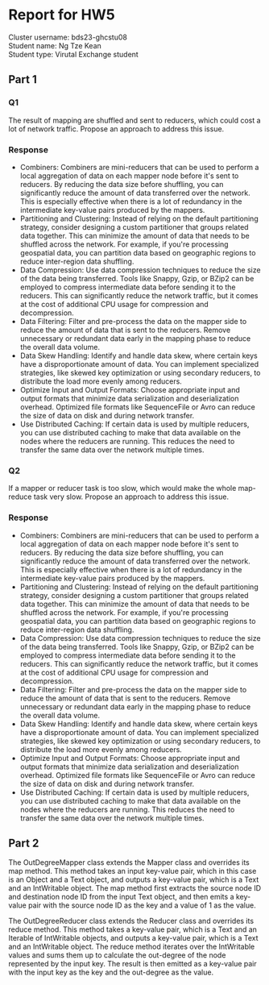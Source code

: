 # Report for HW5

Cluster username: bds23-ghcstu08  
Student name: Ng Tze Kean  
Student type: Virutal Exchange student  

## Part 1

### Q1

The result of mapping are shuffled and sent to reducers, which could cost a lot of network traffic. Propose an approach to address this issue.

### Response

- Combiners: Combiners are mini-reducers that can be used to perform a local aggregation of data on each mapper node before it's sent to reducers. By reducing the data size before shuffling, you can significantly reduce the amount of data transferred over the network. This is especially effective when there is a lot of redundancy in the intermediate key-value pairs produced by the mappers.
- Partitioning and Clustering: Instead of relying on the default partitioning strategy, consider designing a custom partitioner that groups related data together. This can minimize the amount of data that needs to be shuffled across the network. For example, if you're processing geospatial data, you can partition data based on geographic regions to reduce inter-region data shuffling.
- Data Compression: Use data compression techniques to reduce the size of the data being transferred. Tools like Snappy, Gzip, or BZip2 can be employed to compress intermediate data before sending it to the reducers. This can significantly reduce the network traffic, but it comes at the cost of additional CPU usage for compression and decompression.
- Data Filtering: Filter and pre-process the data on the mapper side to reduce the amount of data that is sent to the reducers. Remove unnecessary or redundant data early in the mapping phase to reduce the overall data volume.
- Data Skew Handling: Identify and handle data skew, where certain keys have a disproportionate amount of data. You can implement specialized strategies, like skewed key optimization or using secondary reducers, to distribute the load more evenly among reducers.
- Optimize Input and Output Formats: Choose appropriate input and output formats that minimize data serialization and deserialization overhead. Optimized file formats like SequenceFile or Avro can reduce the size of data on disk and during network transfer.
- Use Distributed Caching: If certain data is used by multiple reducers, you can use distributed caching to make that data available on the nodes where the reducers are running. This reduces the need to transfer the same data over the network multiple times.

### Q2
If a mapper or reducer task is too slow, which would make the whole map-reduce task very slow. Propose an approach to address this issue.

### Response

- Combiners: Combiners are mini-reducers that can be used to perform a local aggregation of data on each mapper node before it's sent to reducers. By reducing the data size before shuffling, you can significantly reduce the amount of data transferred over the network. This is especially effective when there is a lot of redundancy in the intermediate key-value pairs produced by the mappers.
- Partitioning and Clustering: Instead of relying on the default partitioning strategy, consider designing a custom partitioner that groups related data together. This can minimize the amount of data that needs to be shuffled across the network. For example, if you're processing geospatial data, you can partition data based on geographic regions to reduce inter-region data shuffling.
- Data Compression: Use data compression techniques to reduce the size of the data being transferred. Tools like Snappy, Gzip, or BZip2 can be employed to compress intermediate data before sending it to the reducers. This can significantly reduce the network traffic, but it comes at the cost of additional CPU usage for compression and decompression.
- Data Filtering: Filter and pre-process the data on the mapper side to reduce the amount of data that is sent to the reducers. Remove unnecessary or redundant data early in the mapping phase to reduce the overall data volume.
- Data Skew Handling: Identify and handle data skew, where certain keys have a disproportionate amount of data. You can implement specialized strategies, like skewed key optimization or using secondary reducers, to distribute the load more evenly among reducers.
- Optimize Input and Output Formats: Choose appropriate input and output formats that minimize data serialization and deserialization overhead. Optimized file formats like SequenceFile or Avro can reduce the size of data on disk and during network transfer.
- Use Distributed Caching: If certain data is used by multiple reducers, you can use distributed caching to make that data available on the nodes where the reducers are running. This reduces the need to transfer the same data over the network multiple times.

## Part 2

The OutDegreeMapper class extends the Mapper class and overrides its map method. This method takes an input key-value pair, which in this case is an Object and a Text object, and outputs a key-value pair, which is a Text and an IntWritable object. The map method first extracts the source node ID and destination node ID from the input Text object, and then emits a key-value pair with the source node ID as the key and a value of 1 as the value.

The OutDegreeReducer class extends the Reducer class and overrides its reduce method. This method takes a key-value pair, which is a Text and an Iterable of IntWritable objects, and outputs a key-value pair, which is a Text and an IntWritable object. The reduce method iterates over the IntWritable values and sums them up to calculate the out-degree of the node represented by the input key. The result is then emitted as a key-value pair with the input key as the key and the out-degree as the value.